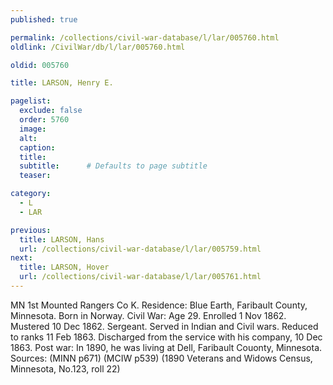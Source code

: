 ```yaml
---
published: true

permalink: /collections/civil-war-database/l/lar/005760.html
oldlink: /CivilWar/db/l/lar/005760.html

oldid: 005760

title: LARSON, Henry E.

pagelist:
  exclude: false
  order: 5760
  image: 
  alt:
  caption:
  title:
  subtitle:      # Defaults to page subtitle
  teaser:

category: 
  - L 
  - LAR

previous:
  title: LARSON, Hans
  url: /collections/civil-war-database/l/lar/005759.html  
next:
  title: LARSON, Hover
  url: /collections/civil-war-database/l/lar/005761.html   
---
```

MN 1st Mounted Rangers Co K. Residence: Blue Earth, Faribault County, Minnesota. Born in Norway. Civil War: Age 29. Enrolled 1 Nov 1862. Mustered 10 Dec 1862. Sergeant. Served in Indian and Civil wars. Reduced to ranks 11 Feb 1863. Discharged from the service with his company, 10 Dec 1863. Post war: In 1890, he was living at Dell, Faribault Couonty, Minnesota. Sources: (MINN p671) (MCIW p539) (1890 Veterans and Widows Census, Minnesota, No.123, roll 22)